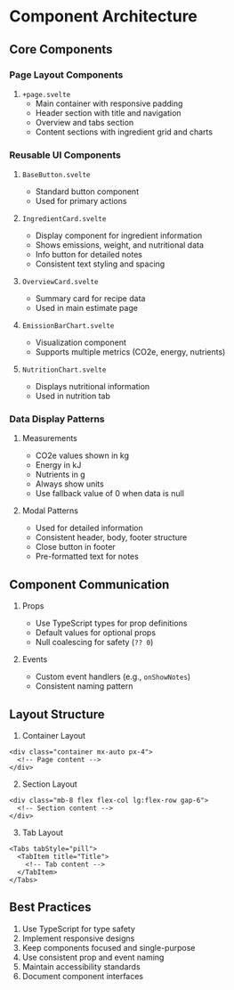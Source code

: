# Component Architecture

## Core Components

### Page Layout Components
1. `+page.svelte`
   - Main container with responsive padding
   - Header section with title and navigation
   - Overview and tabs section
   - Content sections with ingredient grid and charts

### Reusable UI Components
1. `BaseButton.svelte`
   - Standard button component
   - Used for primary actions

2. `IngredientCard.svelte`
   - Display component for ingredient information
   - Shows emissions, weight, and nutritional data
   - Info button for detailed notes
   - Consistent text styling and spacing

3. `OverviewCard.svelte`
   - Summary card for recipe data
   - Used in main estimate page

4. `EmissionBarChart.svelte`
   - Visualization component
   - Supports multiple metrics (CO2e, energy, nutrients)

5. `NutritionChart.svelte`
   - Displays nutritional information
   - Used in nutrition tab

### Data Display Patterns
1. Measurements
   - CO2e values shown in kg
   - Energy in kJ
   - Nutrients in g
   - Always show units
   - Use fallback value of 0 when data is null

2. Modal Patterns
   - Used for detailed information
   - Consistent header, body, footer structure
   - Close button in footer
   - Pre-formatted text for notes

## Component Communication
1. Props
   - Use TypeScript types for prop definitions
   - Default values for optional props
   - Null coalescing for safety (`?? 0`)

2. Events
   - Custom event handlers (e.g., `onShowNotes`)
   - Consistent naming pattern

## Layout Structure
1. Container Layout
```svelte
<div class="container mx-auto px-4">
  <!-- Page content -->
</div>
```

2. Section Layout
```svelte
<div class="mb-8 flex flex-col lg:flex-row gap-6">
  <!-- Section content -->
</div>
```

3. Tab Layout
```svelte
<Tabs tabStyle="pill">
  <TabItem title="Title">
    <!-- Tab content -->
  </TabItem>
</Tabs>
```

## Best Practices
1. Use TypeScript for type safety
2. Implement responsive designs
3. Keep components focused and single-purpose
4. Use consistent prop and event naming
5. Maintain accessibility standards
6. Document component interfaces
